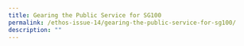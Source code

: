 ```yaml
---
title: Gearing the Public Service for SG100
permalink: /ethos-issue-14/gearing-the-public-service-for-sg100/
description: ""
---
```

